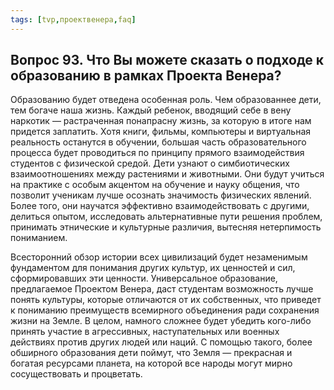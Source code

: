 ```yaml
---
tags: [tvp,проектвенера,faq]
---
```

## Вопрос 93. Что Вы можете сказать о подходе к образованию в рамках Проекта Венера?

Образованию будет отведена особенная роль. Чем образованнее дети, тем богаче наша жизнь. Каждый ребенок, вводящий себе в вену наркотик — растраченная понапрасну жизнь, за которую в итоге нам придется заплатить. Хотя книги, фильмы, компьютеры и виртуальная реальность останутся в обучении, большая часть образовательного процесса будет проводиться по принципу прямого взаимодействия студентов с физической средой. Дети узнают о симбиотических взаимоотношениях между растениями и животными. Они будут учиться на практике с особым акцентом на обучение и науку общения, что позволит ученикам лучше осознать значимость физических явлений. Более того, они научатся эффективно взаимодействовать с другими, делиться опытом, исследовать альтернативные пути решения проблем, принимать этнические и культурные различия, вытесняя нетерпимость пониманием.

Всесторонний обзор истории всех цивилизаций будет незаменимым фундаментом для понимания других культур, их ценностей и сил, сформировавших эти ценности. Универсальное образование, предлагаемое Проектом Венера, даст студентам возможность лучше понять культуры, которые отличаются от их собственных, что приведет к пониманию преимуществ всемирного объединения ради сохранения жизни на Земле. В целом, намного сложнее будет убедить кого-либо принять участие в агрессивных, наступательных или военных действиях против других людей или наций. С помощью такого, более обширного образования дети поймут, что Земля — прекрасная и богатая ресурсами планета, на которой все народы могут мирно сосуществовать и процветать.